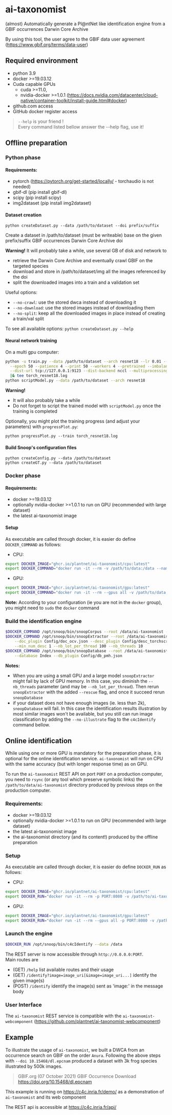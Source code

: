 # ai-taxonomist

(almost) Automatically generate a Pl@ntNet like identification engine from a GBIF occurrences Darwin Core Archive

By using this tool, the user agree to the GBIF data user agreement (https://www.gbif.org/terms/data-user)


## Required environment
* python 3.9
* docker >=19.03.12
* Cuda capable GPUs
  * cuda >=11.0,  
  * nvidia-docker >=1.0.1 (https://docs.nvidia.com/datacenter/cloud-native/container-toolkit/install-guide.html#docker)
* github.com access
* GitHub docker register access

 > `--help` is your friend !  
Every command listed bellow answer the --help flag, use it!
## Offline preparation
### Python phase
#### Requirements:
* pytorch (https://pytorch.org/get-started/locally/ - torchaudio is not needed)
* gbif-dl (pip install gbif-dl)
* scipy (pip install scipy)
* img2dataset (pip install img2dataset)

#### Dataset creation

```commandline
python createDataset.py --data /path/to/dataset --doi prefix/suffix
```
Create a dataset in /path/to/dataset (must be writeable) base on the given prefix/suffix GBIF occurrences Darwin Core Archive doi

**Warning!** It will probably take a while, use several GB of disk and network to
  * retrieve the Darwin Core Archive and eventually crawl GBIF on the targeted species 
  * download and store in /path/to/dataset/img all the images referenced by the doi
  * split the downloaded images into a train and a validation set


Useful options:
* `--no-crawl`: use the stored dwca instead of downloading it
* `--no-download`: use the stored images instead of downloading them
* `--no-split`: keep all the downloaded images in place instead of creating a train/val split

To see all available options: ```python createDataset.py --help```

#### Neural network training
On a multi gpu computer:
```bash
python -u train.py --data /path/to/dataset --arch resnet18 --lr 0.01 --batch-size 256 \
  --epoch 50 --patience 4 --print 50 --workers 4 --pretrained --imbalanced \
  --dist-url tcp://127.0.0.1:9123 --dist-backend nccl --multiprocessing-distributed --world-size 1 --rank 0 \
  |& tee torch_resnet18.log
python scriptModel.py --data /path/to/dataset --arch resnet18
```
**Warning!** 
* It will also probably take a while
* Do not forget to script the trained model with `scriptModel.py` once the training is completed

Optionally, you might plot the training progress (and adjust your parameters) with `progressPlot.py`:
```commandline
python progressPlot.py --train torch_resnet18.log
```

#### Build Snoop's configuration files
```commandline
python createConfig.py --data /path/to/dataset
python createGT.py --data /path/to/dataset
```

### Docker phase
#### Requirements:
* docker >=19.03.12
* optionally nvidia-docker >=1.0.1 to run on GPU (recommended with large dataset)
* the latest ai-taxonomist image

####  Setup
As executable are called through docker, it is easier do define `DOCKER_COMMAND` as follows:
  * CPU: 
```bash
export DOCKER_IMAGE="ghcr.io/plantnet/ai-taxonomist/cpu:latest"
export DOCKER_COMMAND="docker run -it --rm -v /path/to/data:/data --name ait-builder $DOCKER_IMAGE" 
```
  * GPU:
```bash
export DOCKER_IMAGE="ghcr.io/plantnet/ai-taxonomist/gpu:latest"
export DOCKER_COMMAND="docker run -it --rm --gpus all -v /path/to/data:/data --name ait-builder $DOCKER_IMAGE" 
```

**Note:** According to your configuration (ie you are not in the `docker` group), you might need to `sudo` the `docker` command

### Build the identification engine
```bash
$DOCKER_COMMAND /opt/snoop/bin/snoopCorpus --root /data/ai-taxonomist --corpus c4c --recurse --input /data/img
$DOCKER_COMMAND /opt/snoop/bin/snoopExtractor --root /data/ai-taxonomist --corpus c4c --feature Feature \
    --doc_plugin Config/doc_ocv.json --desc_plugin Config/desc_torchscript.json \
    --min_num_desc 1 --nb_lot_per_thread 100 --nb_threads 10
$DOCKER_COMMAND /opt/snoop/bin/snoopDatabase --root /data/ai-taxonomist --corpus c4c --feature Feature \
    --database Index --db_plugin Config/db_pmh.json
```

**Notes:**
* When you are using a small GPU and a large model `snoopExtractor` might fail by lack of GPU memory. In this case, you diminish the `--nb_threads` parameter (and may be `--nb_lot_per_thread`). 
Then rerun `snoopExtractor` with the added `--rescue` flag, and once it succeed rerun `snoopDatabase`
* if your dataset does not have enough images (ie. less than 2k), `snoopDatabase` will fail. In this case the identification results illustration by most similar images won't be available, but you still can run image classification by adding the `--no-illustrate` flag to the `c4cIdentify` command bellow.

## Online identification

While using one or more GPU is mandatory for the preparation phase, it is optional for the online identification service.
`ai-taxonomist` will run on CPU with the same accuracy (but with longer response time) as on GPU.

To run the `ai-taxonomist` REST API on port `PORT` on a production computer, you need to `rsync` (or any tool which preserve symbolic links) the `/path/to/data/ai-taxonomist` directory produced by previous steps on the production computer.
### Requirements:
* docker >=19.03.12
* optionally nvidia-docker >=1.0.1 to run on GPU (recommended with large dataset)
* the latest ai-taxonomist image
* the ai-taxonomist directory (and its content!) produced by the offline preparation


### Setup
As executable are called through docker, it is easier do define `DOCKER_RUN` as follows:
  * CPU: 
```bash
export DOCKER_IMAGE="ghcr.io/plantnet/ai-taxonomist/cpu:latest"
export DOCKER_RUN="docker run -it --rm -p PORT:8080 -v /path/to/ai-taxonomist:/data --name ai-taxonomist $DOCKER_IMAGE" 
```
  * GPU:
```bash
export DOCKER_IMAGE="ghcr.io/plantnet/ai-taxonomist/gpu:latest"
export DOCKER_RUN="docker run -it --rm --gpus all -p PORT:8080 -v /path/to/ai-taxonomist:/data --name ai-taxonomist $DOCKER_IMAGE" 
```

### Launch the engine
```bash
$DOCKER_RUN /opt/snoop/bin/c4cIdentify --data /data
```

The REST server is now accessible through `http://0.0.0.0:PORT`.  
Main routes are
* (GET)  `/help` list available routes and their usage
* (GET)	 `/identify?image=image_uri[&image=image_uri...]` identify the given image(s)
* (POST) `/identify` identify the image(s) sent as 'image:' in the message body

### User Interface
The `ai-taxonomist` REST service is compatible with the `ai-taxonomist-webcomponent` (https://github.com/plantnet/ai-taxonomist-webcomponent)

## Example
To illustrate the usage of `ai-taxonomist`, we built a DWCA from an occurrence search on GBIF on the order `Anura`. Following the above steps with `--doi 10.15468/dl.epcnam` produced a dataset with 3k frog species illustrated by 500k images. 

> GBIF.org (07 October 2021) GBIF Occurrence Download  https://doi.org/10.15468/dl.epcnam

This example is running on https://c4c.inria.fr/demo/ as a demonstration of `ai-taxonomist` and its web component 

The REST api is accessible at https://c4c.inria.fr/api/

